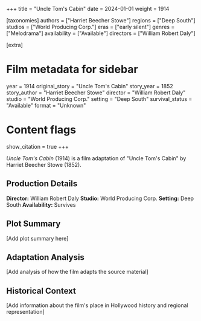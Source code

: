 +++
title = "Uncle Tom's Cabin"
date = 2024-01-01
weight = 1914

[taxonomies]
authors = ["Harriet Beecher Stowe"]
regions = ["Deep South"]
studios = ["World Producing Corp."]
eras = ["early silent"]
genres = ["Melodrama"]
availability = ["Available"]
directors = ["William Robert Daly"]

[extra]
# Film metadata for sidebar
year = 1914
original_story = "Uncle Tom's Cabin"
story_year = 1852
story_author = "Harriet Beecher Stowe"
director = "William Robert Daly"
studio = "World Producing Corp."
setting = "Deep South"
survival_status = "Available"
format = "Unknown"

# Content flags
show_citation = true
+++

*Uncle Tom's Cabin* (1914) is a film adaptation of "Uncle Tom's Cabin" by Harriet Beecher Stowe (1852).

## Production Details

**Director:** William Robert Daly
**Studio:** World Producing Corp.
**Setting:** Deep South
**Availability:** Survives

## Plot Summary

[Add plot summary here]

## Adaptation Analysis

[Add analysis of how the film adapts the source material]

## Historical Context

[Add information about the film's place in Hollywood history and regional representation]